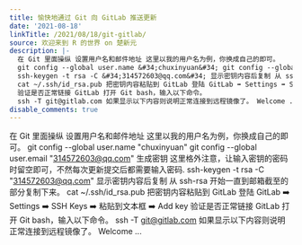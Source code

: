 ```yaml
---
title: 愉快地通过 Git 向 GitLab 推送更新
date: '2021-08-18'
linkTitle: /2021/08/18/git-gitlab/
source: 欢迎来到 R 的世界 on 楚新元
description: |-
  在 Git 里面操纵 设置用户名和邮件地址 这里以我的用户名为例，你换成自己的即可。
  git config --global user.name &#34;chuxinyuan&#34; git config --global user.email &#34;314572603@qq.com&#34; 生成密钥 这里格外注意，让输入密钥的密码时留空即可，不然每次更新提交后都需要输入密码.
  ssh-keygen -t rsa -C &#34;314572603@qq.com&#34; 显示密钥内容后复制 从 ssh-rsa 开始一直到邮箱截至的部分复制下来。
  cat ~/.ssh/id_rsa.pub 把密钥内容粘贴到 GitLab 登陆 GitLab ➡️ Settings ➡️ SSH Keys ➡️ 粘贴到文本框 ➡️ Add key
  验证是否正常链接 GitLab 打开 Git bash，输入以下命令。
  ssh -T git@gitlab.com 如果显示以下内容则说明正常连接到远程镜像了。 Welcome ...
disable_comments: true
---
```

在 Git 里面操纵 设置用户名和邮件地址 这里以我的用户名为例，你换成自己的即可。
git config --global user.name &#34;chuxinyuan&#34; git config --global user.email &#34;314572603@qq.com&#34; 生成密钥 这里格外注意，让输入密钥的密码时留空即可，不然每次更新提交后都需要输入密码.
ssh-keygen -t rsa -C &#34;314572603@qq.com&#34; 显示密钥内容后复制 从 ssh-rsa 开始一直到邮箱截至的部分复制下来。
cat ~/.ssh/id_rsa.pub 把密钥内容粘贴到 GitLab 登陆 GitLab ➡️ Settings ➡️ SSH Keys ➡️ 粘贴到文本框 ➡️ Add key
验证是否正常链接 GitLab 打开 Git bash，输入以下命令。
ssh -T git@gitlab.com 如果显示以下内容则说明正常连接到远程镜像了。 Welcome ...